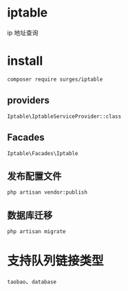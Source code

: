 # iptable

ip 地址查询

# install

`composer require surges/iptable`

## providers

`Iptable\IptableServiceProvider::class`

## Facades

`Iptable\Facades\Iptable`

## 发布配置文件

`php artisan vendor:publish`

## 数据库迁移

`php artisan migrate`

# 支持队列链接类型

`taobao`、`database`
